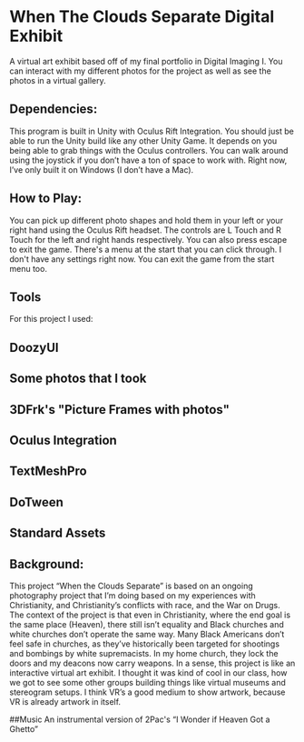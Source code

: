 # When The Clouds Separate Digital Exhibit
A virtual art exhibit based off of my final portfolio in Digital Imaging I.
You can interact with my different photos for the project as well as see the photos in a virtual gallery.

## Dependencies:
This program is built in Unity with Oculus Rift Integration. You should just be able to run the Unity build like any other Unity Game. It depends on you being able to grab things with the Oculus controllers. You can walk around using the joystick if you don’t have a ton of space to work with. Right now, I’ve only built it on Windows (I don’t have a Mac).

## How to Play:
You can pick up different photo shapes and hold them in your left or your right hand using the Oculus Rift headset. The controls are L Touch and R Touch for the left and right hands respectively. You can also press escape to exit the game. There's a menu at the start that you can click through. I don't have any settings right now. You can exit the game from the start menu too.

## Tools
For this project I used:
## DoozyUI
## Some photos that I took
## 3DFrk's "Picture Frames with photos"
## Oculus Integration
## TextMeshPro
## DoTween
## Standard Assets

## Background:
This project “When the Clouds Separate” is based on an ongoing photography project that I’m doing based on my experiences with Christianity, and Christianity’s conflicts with race, and the War on Drugs. The context of the project is that even in Christianity, where the end goal is the same place (Heaven), there still isn’t equality and Black churches and white churches don’t operate the same way. Many Black Americans don’t feel safe in churches, as they’ve historically been targeted for shootings and bombings by white supremacists. In my home church, they lock the doors and my deacons now carry weapons. In a sense, this project is like an interactive virtual art exhibit. I thought it was kind of cool in our class, how we got to see some other groups building things like virtual museums and stereogram setups. I think VR’s a good medium to show artwork, because VR is already artwork in itself.

##Music
An instrumental version of 2Pac's “I Wonder if Heaven Got a Ghetto”
